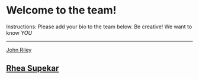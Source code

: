 # Welcome to the team!  

Instructions: Please add your bio to the team below.  Be creative!  We want to know *YOU*

-------------

[John Riley](john-riley.md)

[Rhea Supekar](rhea-supekar.md)
---------
